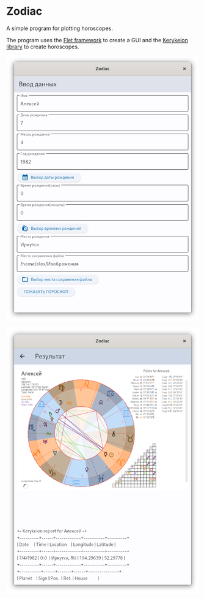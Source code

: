 # Zodiac
A simple program for plotting horoscopes.

The program uses the [Flet framework](https://flet.dev/) to create a GUI and the [Kerykeion library](https://pypi.org/project/kerykeion/) to create horoscopes.

![screenshot1.png](/screenshot1.png)

![screenshot2.png](/screenshot2.png)

